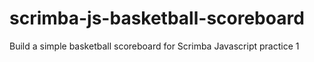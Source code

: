 # scrimba-js-basketball-scoreboard
Build a simple basketball scoreboard for Scrimba Javascript practice 1
